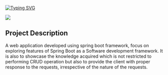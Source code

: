 [![Typing SVG](https://readme-typing-svg.herokuapp.com?size=30&color=FFFFFF&lines=FasTrack+Bus+Service)](https://git.io/typing-svg)

![](https://github.com/ritesh19331/berserk-cloth-744/blob/main/fastTracckGif2.gif)

## Project Description
  A web application developed using spring boot framework, focus on exploring features of Spring Boot as a Software development framework. It is also to showcase the knowledge acquired which is not restricted to performing CRUD operation but also to provide the client with proper response to the requests, irrespective of the nature of the requests.  
